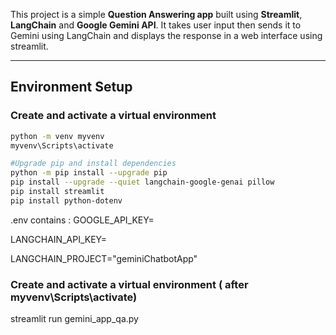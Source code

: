 
This project is a simple **Question Answering app** built using **Streamlit**, **LangChain** and **Google Gemini API**. It takes user input then sends it to Gemini using LangChain and displays the response in a web interface using streamlit.

---

## Environment Setup

### Create and activate a virtual environment
```bash
python -m venv myvenv
myvenv\Scripts\activate

#Upgrade pip and install dependencies
python -m pip install --upgrade pip
pip install --upgrade --quiet langchain-google-genai pillow
pip install streamlit
pip install python-dotenv

```


.env contains :
GOOGLE_API_KEY=

LANGCHAIN_API_KEY=

LANGCHAIN_PROJECT="geminiChatbotApp"

### Create and activate a virtual environment ( after myvenv\Scripts\activate)

streamlit run gemini_app_qa.py   
